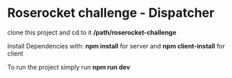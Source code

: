 # Roserocket challenge - Dispatcher

clone this project and cd to it **/path/roserocket-challenge**

Install Dependencies with: **npm install** for server and **npm client-install** for client

To run the project simply run **npm run dev**

